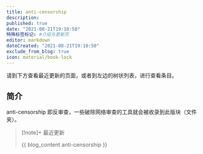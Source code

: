 ```yaml
---
title: anti-censorship
description:
published: true
date: "2021-08-21T19:10:50"
特殊标签标记: #介绍与更新页
editor: markdown
dateCreated: "2021-08-21T19:10:50"
exclude_from_blog: true
icon: material/book-lock
---
```


请到下方查看最近更新的页面，或者到左边的树状列表，进行查看条目。

## 简介

anti-censorship 即反审查，一些破除网络审查的工具就会被收录到此版块（文件夹）。

> [!note]+ 最近更新
>
> {{ blog_content anti-censorship }}
